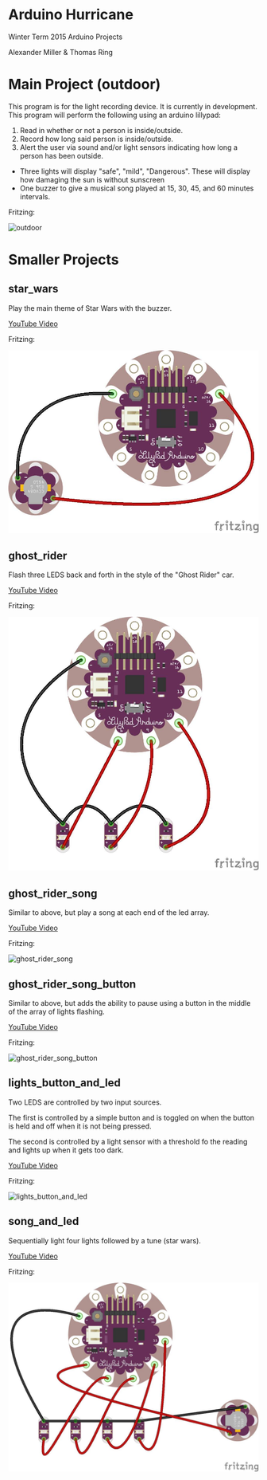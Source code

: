 # Arduino Hurricane

Winter Term 2015 Arduino Projects

Alexander Miller & Thomas Ring

# Main Project (outdoor)
This program is for the light recording device. It is currently in development.
This program will perform the following using an arduino lillypad:
1. Read in whether or not a person is inside/outside.
2. Record how long said person is inside/outside.
3. Alert the user via sound and/or light sensors indicating how long a person has been outside.
- Three lights will display "safe", "mild", "Dangerous". These will display how damaging the sun is without sunscreen
- One buzzer to give a musical song played at 15, 30, 45, and 60 minutes intervals.

Fritzing:

![outdoor](outdoor/fritzing.jpg)

# Smaller Projects
## star_wars
Play the main theme of Star Wars with the buzzer.

[YouTube Video]()

Fritzing:

![star_wars](star_wars/fritzing.jpg)

## ghost_rider
Flash three LEDS back and forth in the style of the "Ghost Rider" car.

[YouTube Video]()

Fritzing:

![ghost_rider](ghost_rider/fritzing.jpg)

## ghost_rider_song
Similar to above, but play a song at each end of the led array.

[YouTube Video]()

Fritzing:

![ghost_rider_song](ghost_rider_song/fritzing.jpg)

## ghost_rider_song_button
Similar to above, but adds the ability to pause using a button in the middle of the array of lights flashing.

[YouTube Video]()

Fritzing:

![ghost_rider_song_button](ghost_rider_song_button/fritzing.jpg)

## lights_button_and_led
Two LEDS are controlled by two input sources.

The first is controlled by a simple button and is toggled on when the button is held and off when it is not being pressed.

The second is controlled by a light sensor with a threshold fo the reading and lights up when it gets too dark.

[YouTube Video]()

Fritzing:

![lights_button_and_led](lights_button_and_led/fritzing.jpg)

## song_and_led
Sequentially light four lights followed by a tune (star wars).

[YouTube Video](https://www.youtube.com/watch?v=C5iyWgtUBoo&feature=youtu.be)

Fritzing:

![song_and_led_fritzing.jpg](song_and_led/fritzing.jpg)
